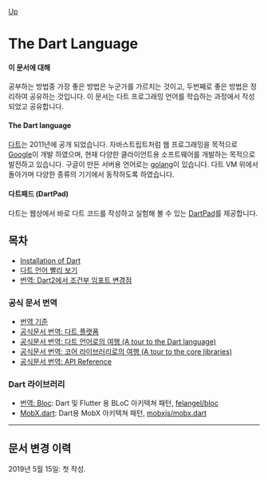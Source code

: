 [Up](../index.md)

# The Dart Language

#### 이 문서에 대해

공부하는 방법중 가장 좋은 방법은 누군가를 가르치는 것이고, 두번째로 좋은 방법은 정리하여 공유하는 것입니다. 이 문서는 다트 프로그래밍 언어를 학습하는 과정에서 작성되었고 공유합니다.

#### The Dart language

[다트](https://dart.dev/)는 2011년에 공개 되었습니다. 자바스트립트처럼 웹 프로그래밍을 목적으로 [Google](https://google.com)이 개발 하였으며, 현재 다양한 클라이언트용 소프트웨어를 개발하는 목적으로 발전하고 있습니다. 구글이 만든 서버용 언어로는 [golang](https://golang.org/)이 있습니다. 다트 VM 위에서 돌아가며 다양한 종류의 기기에서 동작하도록 하였습니다.

#### 다트패드 (DartPad)

다트는 웹상에서 바로 다트 코드를 작성하고 실험해 볼 수 있는 [DartPad](https://dartpad.dartlang.org)를 제공합니다.

## 목차

- [Installation of Dart](installation_of_dart.md)
- [다트 언어 빨리 보기](dart_language_quick_reference.md)
- [번역: Dart2에서 조건부 임포트 변경점](dart2_conditional_import_update.md)

### 공식 문서 번역

- [번역 기준](rules_of_translation.md)
- [공식문서 번역: 다트 플랫폼](./dart_platforms/index.md)
- [공식문서 번역: 다트 언어로의 여행 (A tour to the Dart language)](./language_tour/index.md)
- [공식문서 번역: 코어 라이브러리로의 여행 (A tour to the core libraries)](core_libraries_tour/index.md)
- [공식문서 번역: API Reference](api_reference.md)

### Dart 라이브러리

- [번역: Bloc](https://felangel.github.io/bloc/#/gettingstarted): Dart 및 Flutter 용 BLoC 아키텍쳐 패턴, [felangel/bloc](https://github.com/felangel/bloc/)
- [MobX.dart](https://mobx.pub/): Dart용 MobX 아키텍쳐 패턴, [mobxjs/mobx.dart](https://github.com/mobxjs/mobx.dart)

---

## 문서 변경 이력

2019년 5월 15일: 첫 작성.
